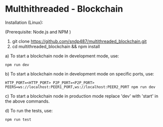 Multhithreaded - Blockchain
===========================

Installation (Linux):

(Prerequisite: Node.js and NPM )
1) git clone https://github.com/sndp487/multithreaded_blockchain.git
2) cd multithreaded_blockchain && npm install 

a) To start a blockchain node in development mode, use:

    npm run dev 

b) To start a blockchain node in development mode on specific ports, use:

    HTTP_PORT=<HTTP_PORT> P2P_PORT=<P2P_PORT> PEERS=ws://localhost:PEER1_PORT,ws://localhost:PEER2_PORT npm run dev

c) To start a blockchain node in production mode replace 'dev' with 'start' in the above commands.

d) To run the tests, use:

    npm run test


